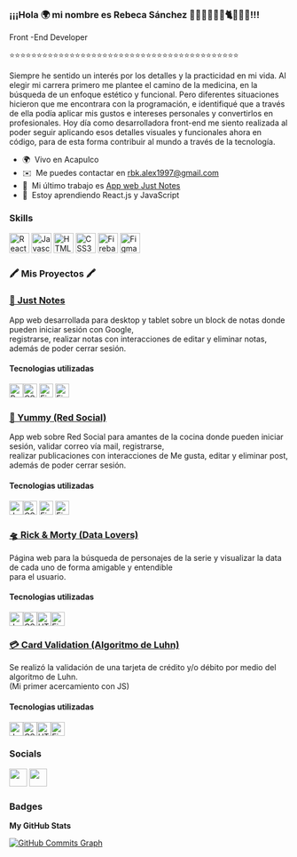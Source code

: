 ### ¡¡¡Hola 🌍 mi nombre es Rebeca Sánchez 👩‍💻👨‍👩‍👧🧶🐈🌴🥥🌊!!!<br/>

	
Front -End Developer

⭐⭐⭐⭐⭐⭐⭐⭐⭐⭐⭐⭐⭐⭐⭐⭐⭐⭐⭐⭐⭐⭐⭐⭐⭐⭐⭐⭐⭐⭐⭐⭐⭐⭐⭐⭐⭐⭐⭐⭐⭐⭐

Siempre he sentido un interés por los detalles y la practicidad en mi vida. Al elegir mi carrera primero me plantee el camino de la medicina, en la búsqueda de un enfoque estético y funcional. Pero diferentes situaciones hicieron que me encontrara con la programación, e identifiqué que a través de ella podía aplicar mis gustos e intereses personales y convertirlos en profesionales. Hoy día como desarrolladora front-end me siento realizada al poder seguir aplicando esos detalles visuales y funcionales ahora en código, para de esta forma contribuir al mundo a través de la tecnología. 

* 🌍  Vivo en Acapulco 
* ✉️  Me puedes contactar en [rbk.alex1997@gmail.com](mailto:rbk.alex1997@gmail.com)
* 🚀  Mi último trabajo es [App web Just Notes](https://just-notes-e4687.web.app/)
* 🧠  Estoy aprendiendo React.js y JavaScript

### Skills

<p align="left">
<a href="https://reactjs.org/" target="_blank" rel="noreferrer"><img src="https://raw.githubusercontent.com/danielcranney/readme-generator/main/public/icons/skills/react-colored.svg" width="36" height="36" alt="React" /></a>
<a href="https://developer.mozilla.org/en-US/docs/Web/JavaScript" target="_blank" rel="noreferrer"><img src="https://raw.githubusercontent.com/danielcranney/readme-generator/main/public/icons/skills/javascript-colored.svg" width="36" height="36" alt="Javascript"  /></a>
<a href="https://developer.mozilla.org/en-US/docs/Glossary/HTML5" target="_blank" rel="noreferrer"><img src="https://raw.githubusercontent.com/danielcranney/readme-generator/main/public/icons/skills/html5-colored.svg" width="36" height="36" alt="HTML5" /></a>
<a href="https://www.w3.org/TR/CSS/#css" target="_blank" rel="noreferrer"><img src="https://raw.githubusercontent.com/danielcranney/readme-generator/main/public/icons/skills/css3-colored.svg" width="36" height="36" alt="CSS3" /></a>
<a href="https://firebase.google.com/" target="_blank" rel="noreferrer"><img src="https://raw.githubusercontent.com/danielcranney/readme-generator/main/public/icons/skills/firebase-colored.svg" width="36" height="36" alt="Firebase" /></a>
<a href="https://www.figma.com/" target="_blank" rel="noreferrer"><img src="https://raw.githubusercontent.com/danielcranney/readme-generator/main/public/icons/skills/figma-colored.svg" width="36" height="36" alt="Figma" /></a>
</p>

### 🖍️ Mis Proyectos 🖍️ 

<p align="left">
<a href="https://just-notes-e4687.web.app/" target="_blank" rel="noreferrer"><h3>📝 Just Notes</h3></a>
<p>App web desarrollada para desktop y tablet sobre un block de notas donde pueden iniciar sesión con Google,<br> registrarse, realizar notas con interacciones de editar y eliminar notas, además de poder cerrar sesión.<h4>Tecnologias utilizadas</h4> <a href="https://reactjs.org/" target="_blank" rel="noreferrer"><img src="https://raw.githubusercontent.com/danielcranney/readme-generator/main/public/icons/skills/react-colored.svg" width="25" height="25" alt="React" /></a><a href="https://www.w3.org/TR/CSS/#css" target="_blank" rel="noreferrer"><img src="https://raw.githubusercontent.com/danielcranney/readme-generator/main/public/icons/skills/css3-colored.svg" width="25" height="25" alt="CSS3" /></a>
<a href="https://firebase.google.com/" target="_blank" rel="noreferrer"><img src="https://raw.githubusercontent.com/danielcranney/readme-generator/main/public/icons/skills/firebase-colored.svg" width="25" height="25" alt="Firebase" /></a>
<a href="https://www.figma.com/file/Dju0B1kBCpKPNWtb2ineK3/Just-Notes?node-id=0%3A1" target="_blank" rel="noreferrer"><img src="https://raw.githubusercontent.com/danielcranney/readme-generator/main/public/icons/skills/figma-colored.svg" width="25" height="25" alt="Figma" /></a></p>


</p>
<p><a href="https://www.youtube.com/watch?v=QvmwYIPqTrY" target="_blank" rel="noreferrer"><h3>📱 Yummy (Red Social)</h3></a>
<p>App web sobre Red Social para amantes de la cocina donde pueden iniciar sesión, validar correo vía mail, registrarse,<br/> realizar publicaciones con interacciones de Me gusta, editar y eliminar post, además de poder cerrar sesión.<h4>Tecnologias utilizadas</h4> <a href="https://developer.mozilla.org/en-US/docs/Web/JavaScript" target="_blank" rel="noreferrer"><img src="https://raw.githubusercontent.com/danielcranney/readme-generator/main/public/icons/skills/javascript-colored.svg" width="25" height="25" alt="Javascript" /></a><a href="https://www.w3.org/TR/CSS/#css" target="_blank" rel="noreferrer"><img src="https://raw.githubusercontent.com/danielcranney/readme-generator/main/public/icons/skills/css3-colored.svg" width="25" height="25" alt="CSS3" /></a>
<a href="https://firebase.google.com/" target="_blank" rel="noreferrer"><img src="https://raw.githubusercontent.com/danielcranney/readme-generator/main/public/icons/skills/firebase-colored.svg" width="25" height="25" alt="Firebase" /></a>
<a href="https://www.figma.com/file/FyPm0QfyAjdoRyH0llh5oy/Yummy" target="_blank" rel="noreferrer"><img src="https://raw.githubusercontent.com/danielcranney/readme-generator/main/public/icons/skills/figma-colored.svg" width="25" height="25" alt="Figma" /></a></p>	
</p>


</p>
<p><a href="https://beck03.github.io/rick-morty_page/" target="_blank" rel="noreferrer"><h3>🛸 Rick & Morty (Data Lovers)</h3></a>
<p>Página web para la búsqueda de personajes de la serie y visualizar la data de cada uno de forma amigable y entendible <br/>para el usuario.<h4>Tecnologias utilizadas</h4><a href="https://developer.mozilla.org/en-US/docs/Web/JavaScript" target="_blank" rel="noreferrer"><img src="https://raw.githubusercontent.com/danielcranney/readme-generator/main/public/icons/skills/javascript-colored.svg" width="25" height="25" alt="Javascript"  /></a><a href="https://www.w3.org/TR/CSS/#css" target="_blank" rel="noreferrer"><img src="https://raw.githubusercontent.com/danielcranney/readme-generator/main/public/icons/skills/css3-colored.svg" width="25" height="25" alt="CSS3" /></a><a href="https://developer.mozilla.org/en-US/docs/Glossary/HTML5" target="_blank" rel="noreferrer"><img src="https://raw.githubusercontent.com/danielcranney/readme-generator/main/public/icons/skills/html5-colored.svg" width="25" height="25" alt="HTML5" /></a><a href="https://www.figma.com/file/VYioy6uq6Scet0BbtFXoBG/Data-Lovers?node-id=0%3A1" target="_blank" rel="noreferrer"><img src="https://raw.githubusercontent.com/danielcranney/readme-generator/main/public/icons/skills/figma-colored.svg" width="25" height="25" alt="Figma" /></a></p>	
</p>


<p><a href="https://beck03.github.io/rick-morty_page/" target="_blank" rel="noreferrer"><h3>💳 Card Validation (Algoritmo de Luhn)</h3></a>
<p>Se realizó la validación de una tarjeta de crédito y/o débito por medio del algoritmo de Luhn.<br/>(Mi primer acercamiento con JS)<h4>Tecnologias utilizadas</h4><a href="https://developer.mozilla.org/en-US/docs/Web/JavaScript" target="_blank" rel="noreferrer"><img src="https://raw.githubusercontent.com/danielcranney/readme-generator/main/public/icons/skills/javascript-colored.svg" width="25" height="25" alt="Javascript"  /></a><a href="https://www.w3.org/TR/CSS/#css" target="_blank" rel="noreferrer"><img src="https://raw.githubusercontent.com/danielcranney/readme-generator/main/public/icons/skills/css3-colored.svg" width="25" height="25" alt="CSS3" /></a><a href="https://developer.mozilla.org/en-US/docs/Glossary/HTML5" target="_blank" rel="noreferrer"><img src="https://raw.githubusercontent.com/danielcranney/readme-generator/main/public/icons/skills/html5-colored.svg" width="25" height="25" alt="HTML5" /></a><a href="https://www.figma.com/proto/7pTSPPNkyHjVj4qoVvmm92/Card-Validation?node-id=1%3A3&scaling=scale-down&page-id=0%3A1&starting-point-node-id=1%3A3" target="_blank" rel="noreferrer"><img src="https://raw.githubusercontent.com/danielcranney/readme-generator/main/public/icons/skills/figma-colored.svg" width="25" height="25" alt="Figma" /></a></p>	
</p>


### Socials

<p align="left"> <a href="https://www.github.com/Beck03" target="_blank" rel="noreferrer"><img src="https://raw.githubusercontent.com/danielcranney/readme-generator/main/public/icons/socials/github.svg" width="32" height="32" /></a> <a href="https://www.linkedin.com/in/rebeca-alejandra-sanchez/" target="_blank" rel="noreferrer"><img src="https://raw.githubusercontent.com/danielcranney/readme-generator/main/public/icons/socials/linkedin.svg" width="32" height="32" /></a></p>

### Badges

<b>My GitHub Stats</b>



<a href="http://www.github.com/Beck03"><img src="https://activity-graph.herokuapp.com/graph?username=Beck03&bg_color=1c1917&color=ffffff&line=0891b2&point=ffffff&area_color=1c1917&area=true&hide_border=true&custom_title=GitHub%20Commits%20Graph" alt="GitHub Commits Graph" /></a>



